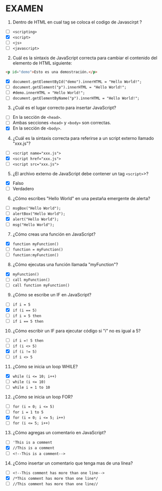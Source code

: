 # EXAMEN

1. Dentro de HTML en cual tag se coloca el codigo de Javascirpt ?

- [ ] `<scripting>`
- [x] `<script>`
- [ ] `<js>`
- [ ] `<javascript>`

2. Cuál es la sintaxis de JavaScript correcta para cambiar el contenido del elemento de HTML siguiente: 

```html
<p id="demo">Esto es una demostración.</p>
```
- [x] `document.getElementById("demo").innerHTML = "Hello World!";`
- [ ] `document.getElement("p").innerHTML = "Hello World!";`
- [ ] `#demo.innerHTML = "Hello World!";`
- [ ] `document.getElementByName("p").innerHTML = "Hello World!";`

3. ¿Cuál es el lugar correcto para insertar JavaScript?

- [ ] En la sección de `<head>`.
- [ ] Ambas secciones `<head>` y `<body>` son correctas.
- [x] En la sección de `<body>`.

4. ¿Cuál es la sintaxis correcta para referirse a un script externo llamado "xxx.js"?

- [ ] `<script name="xxx.js">`
- [x] `<script href="xxx.js">`
- [ ] `<script src="xxx.js">`

5. ¿El archivo externo de JavaScript debe contener un tag `<script>`>?

- [x] Falso
- [ ] Verdadero

6. ¿Cómo escribes "Hello World" en una pestaña emergente de alerta?

- [ ] `msgBox("Hello World");`
- [ ] `alertBox("Hello World");`
- [x] `alert("Hello World");`
- [ ] `msg("Hello World");`

7. ¿Cómo creas una función en JavaScript?

- [x] `function myFunction()`
- [ ] `function = myFunction()`
- [ ] `function:myFunction()`

8. ¿Cómo ejecutas una función llamada "myFunction"?

- [x] `myFunction()`
- [ ] `call myFunction()`
- [ ] `call function myFunction()`

9. ¿Cómo se escribe un IF en JavaScript?

- [ ] `if i = 5`
- [x] `if (i == 5)`
- [ ] `if i = 5 then`
- [ ] `if i == 5 then`

10. ¿Cómo escribir un IF para ejecutar código si "i" no es igual a 5?

- [ ] `if i =! 5 then`
- [ ] `if (i <> 5)`
- [x] `if (i != 5)`
- [ ] `if i <> 5`

11. ¿Cómo se inicia un loop WHILE?

- [x] `while (i <= 10; i++)`
- [ ] `while (i <= 10)`
- [ ] `while i = 1 to 10`

12. ¿Cómo se inicia un loop FOR?

- [ ] `for (i = 0; i <= 5)`
- [ ] `for i = 1 to 5`
- [x] `for (i = 0; i <= 5; i++)`
- [ ] `for (i <= 5; i++)`

13. ¿Cómo agregas un comentario en JavaScript?

- [ ] `'This is a comment`
- [x] `//This is a comment`
- [ ] `<!--This is a comment-->`

14. ¿Cómo insertar un comentario que tenga mas de una línea?

- [ ] `<!--This comment has more than one line-->`
- [x] `/*This comment has more than one line*/`
- [ ] `//This comment has more than one line//`